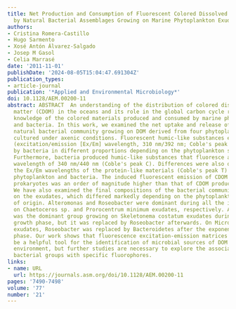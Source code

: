 ```yaml
---
title: Net Production and Consumption of Fluorescent Colored Dissolved Organic Matter
  by Natural Bacterial Assemblages Growing on Marine Phytoplankton Exudates
authors:
- Cristina Romera-Castillo
- Hugo Sarmento
- Xosé Antón Álvarez-Salgado
- Josep M Gasol
- Celia Marrasé
date: '2011-11-01'
publishDate: '2024-08-05T15:04:47.691304Z'
publication_types:
- article-journal
publication: '*Applied and Environmental Microbiology*'
doi: 10.1128/AEM.00200-11
abstract: ABSTRACT  An understanding of the distribution of colored dissolved organic
  matter (CDOM) in the oceans and its role in the global carbon cycle requires a better
  knowledge of the colored materials produced and consumed by marine phytoplankton
  and bacteria. In this work, we examined the net uptake and release of CDOM by a
  natural bacterial community growing on DOM derived from four phytoplankton species
  cultured under axenic conditions. Fluorescent humic-like substances exuded by phytoplankton
  (excitation/emission [Ex/Em] wavelength, 310 nm/392 nm; Coble's peak M) were utilized
  by bacteria in different proportions depending on the phytoplankton species of origin.
  Furthermore, bacteria produced humic-like substances that fluoresce at an Ex/Em
  wavelength of 340 nm/440 nm (Coble's peak C). Differences were also observed in
  the Ex/Em wavelengths of the protein-like materials (Coble's peak T) produced by
  phytoplankton and bacteria. The induced fluorescent emission of CDOM produced by
  prokaryotes was an order of magnitude higher than that of CDOM produced by eukaryotes.
  We have also examined the final compositions of the bacterial communities growing
  on the exudates, which differed markedly depending on the phytoplankton species
  of origin. Alteromonas and Roseobacter were dominant during all the incubations
  on Chaetoceros sp. and Prorocentrum minimum exudates, respectively. Alteromonas
  was the dominant group growing on Skeletonema costatum exudates during the exponential
  growth phase, but it was replaced by Roseobacter afterwards. On Micromonas pusilla
  exudates, Roseobacter was replaced by Bacteroidetes after the exponential growth
  phase. Our work shows that fluorescence excitation-emission matrices of CDOM can
  be a helpful tool for the identification of microbial sources of DOM in the marine
  environment, but further studies are necessary to explore the association of particular
  bacterial groups with specific fluorophores.
links:
- name: URL
  url: https://journals.asm.org/doi/10.1128/AEM.00200-11
pages: '7490-7498'
volume: '77'
number: '21'
---
```

